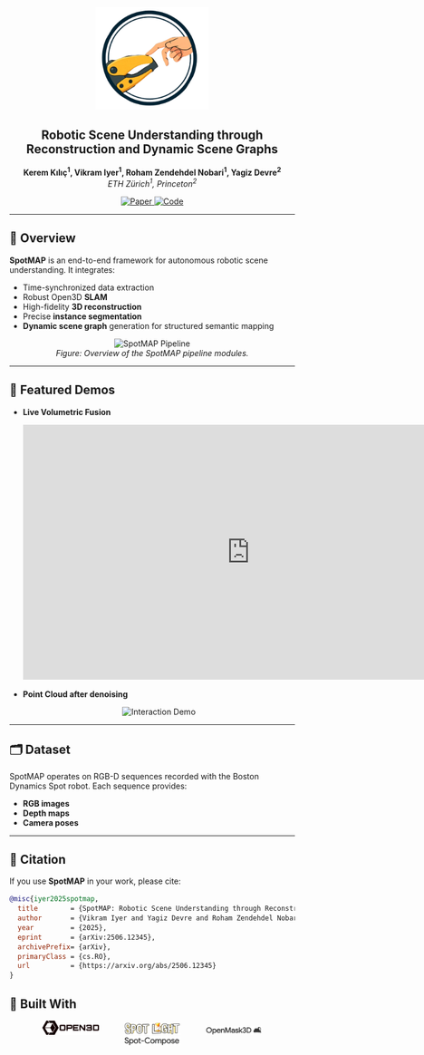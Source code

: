 <!DOCTYPE html>
<html lang="en">
<head>
  <meta charset="UTF-8" />
  <title>SpotMAP</title>
  <!-- Favicon -->
  <link rel="icon" href="/images/favicon.ico" type="image/x-icon" />
</head>
<body>

  <p align="center">
    <img src="images/spotmap_logo.png" alt="SpotMAP Logo" width="200" />
  </p>

  <h2 align="center">
    Robotic Scene Understanding through Reconstruction and Dynamic Scene Graphs
  </h2>

  <p align="center">
    <strong>Kerem Kılıç<sup>1</sup>, Vikram Iyer<sup>1</sup>, Roham Zendehdel Nobari<sup>1</sup>, Yagiz Devre<sup>2</sup></strong><br>
    <em>ETH Zürich<sup>1</sup>, Princeton<sup>2</sup></em>
  </p>

  <p align="center">
    <a href="https://arxiv.org/abs/2506.12345">
      <img src="https://img.shields.io/badge/Paper-arXiv-red?style=for-the-badge&logo=arxiv" alt="Paper">
    </a>
    <a href="https://github.com/your_repo_link">
      <img src="https://img.shields.io/badge/Code-GitHub-black?style=for-the-badge&logo=github" alt="Code">
    </a>
  </p>

  <hr/>

  ## 📌 Overview

  **SpotMAP** is an end-to-end framework for autonomous robotic scene understanding. It integrates:

  - Time-synchronized data extraction  
  - Robust Open3D **SLAM**  
  - High-fidelity **3D reconstruction**  
  - Precise **instance segmentation**  
  - **Dynamic scene graph** generation for structured semantic mapping  

  <p align="center">
    <img src="images/pipeline_overview.png" alt="SpotMAP Pipeline" width="800"/>
    <br>
    <em>Figure: Overview of the SpotMAP pipeline modules.</em>
  </p>

  <hr/>

  ## 🎥 Featured Demos

  - **Live Volumetric Fusion**  
    <p align="center">
      <iframe width="800" height="450"
              src="https://www.youtube.com/embed/ETMJrnWWVg8"
              frameborder="0"
              allow="accelerometer; autoplay; encrypted-media; gyroscope; picture-in-picture"
              allowfullscreen>
      </iframe>
    </p>

  - **Point Cloud after denoising**  
    <p align="center">
      <img src="images/interaction_demo.gif" alt="Interaction Demo" width="600"/>
    </p>

  <hr/>

  ## 🗂️ Dataset

  SpotMAP operates on RGB-D sequences recorded with the Boston Dynamics Spot robot. Each sequence provides:

  - **RGB images**  
  - **Depth maps**  
  - **Camera poses**  

  <hr/>

  ## 📄 Citation

  If you use **SpotMAP** in your work, please cite:

  ```bibtex
  @misc{iyer2025spotmap,
    title        = {SpotMAP: Robotic Scene Understanding through Reconstruction and Dynamic Scene Graphs},
    author       = {Vikram Iyer and Yagiz Devre and Roham Zendehdel Nobari and Kerem Kılıç},
    year         = {2025},
    eprint       = {arXiv:2506.12345},
    archivePrefix= {arXiv},
    primaryClass = {cs.RO},
    url          = {https://arxiv.org/abs/2506.12345}
  }

```
## 🔧 Built With

<p align="center">
  <img src="images/open3d_logo.png" alt="Open3D" width="100" style="margin:0 20px;" />
  <img src="images/spotlight_logo.png" alt="SpotLight" width="100" style="margin:0 20px;" />
  <img src="images/openmask3d.png" alt="OpenMask3D" width="100" style="margin:0 20px;" />
  <img src="images/spot_compose.png" alt="OpenMask3D" width="100" style="margin:0 20px;" />
</p>